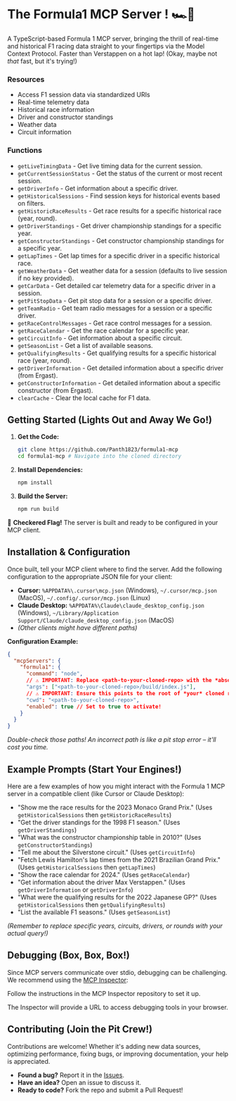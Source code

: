 # The Formula1 MCP Server ! 🏎️💨

A TypeScript-based Formula 1 MCP server, bringing the thrill of real-time and historical F1 racing data straight to your fingertips via the Model Context Protocol. Faster than Verstappen on a hot lap! (Okay, maybe not _that_ fast, but it's trying!)

### Resources

- Access F1 session data via standardized URIs
- Real-time telemetry data
- Historical race information
- Driver and constructor standings
- Weather data
- Circuit information

### Functions

- `getLiveTimingData` - Get live timing data for the current session.
- `getCurrentSessionStatus` - Get the status of the current or most recent session.
- `getDriverInfo` - Get information about a specific driver.
- `getHistoricalSessions` - Find session keys for historical events based on filters.
- `getHistoricRaceResults` - Get race results for a specific historical race (year, round).
- `getDriverStandings` - Get driver championship standings for a specific year.
- `getConstructorStandings` - Get constructor championship standings for a specific year.
- `getLapTimes` - Get lap times for a specific driver in a specific historical race.
- `getWeatherData` - Get weather data for a session (defaults to live session if no key provided).
- `getCarData` - Get detailed car telemetry data for a specific driver in a session.
- `getPitStopData` - Get pit stop data for a session or a specific driver.
- `getTeamRadio` - Get team radio messages for a session or a specific driver.
- `getRaceControlMessages` - Get race control messages for a session.
- `getRaceCalendar` - Get the race calendar for a specific year.
- `getCircuitInfo` - Get information about a specific circuit.
- `getSeasonList` - Get a list of available seasons.
- `getQualifyingResults` - Get qualifying results for a specific historical race (year, round).
- `getDriverInformation` - Get detailed information about a specific driver (from Ergast).
- `getConstructorInformation` - Get detailed information about a specific constructor (from Ergast).
- `clearCache` - Clear the local cache for F1 data.

## Getting Started (Lights Out and Away We Go!)

1.  **Get the Code:**

    ```bash
    git clone https://github.com/Panth1823/formula1-mcp
    cd formula1-mcp # Navigate into the cloned directory
    ```

2.  **Install Dependencies:**

    ```bash
    npm install
    ```

3.  **Build the Server:**
    ```bash
    npm run build
    ```

🏁 **Checkered Flag!** The server is built and ready to be configured in your MCP client.

## Installation & Configuration

Once built, tell your MCP client where to find the server. Add the following configuration to the appropriate JSON file for your client:

- **Cursor:** `%APPDATA%\.cursor\mcp.json` (Windows), `~/.cursor/mcp.json` (MacOS), `~/.config/.cursor/mcp.json` (Linux)
- **Claude Desktop:** `%APPDATA%\Claude\claude_desktop_config.json` (Windows), `~/Library/Application Support/Claude/claude_desktop_config.json` (MacOS)
- _(Other clients might have different paths)_

**Configuration Example:**

```json
{
  "mcpServers": {
    "formula1": {
      "command": "node",
      // ⚠️ IMPORTANT: Replace <path-to-your-cloned-repo> with the *absolute* path!
      "args": ["<path-to-your-cloned-repo>/build/index.js"],
      // ⚠️ IMPORTANT: Ensure this points to the root of *your* cloned repo
      "cwd": "<path-to-your-cloned-repo>",
      "enabled": true // Set to true to activate!
    }
  }
}
```

_Double-check those paths! An incorrect path is like a pit stop error – it'll cost you time._

## Example Prompts (Start Your Engines!)

Here are a few examples of how you might interact with the Formula 1 MCP server in a compatible client (like Cursor or Claude Desktop):

*   "Show me the race results for the 2023 Monaco Grand Prix." (Uses `getHistoricalSessions` then `getHistoricRaceResults`)
*   "Get the driver standings for the 1998 F1 season." (Uses `getDriverStandings`)
*   "What was the constructor championship table in 2010?" (Uses `getConstructorStandings`)
*   "Tell me about the Silverstone circuit." (Uses `getCircuitInfo`)
*   "Fetch Lewis Hamilton's lap times from the 2021 Brazilian Grand Prix." (Uses `getHistoricalSessions` then `getLapTimes`)
*   "Show the race calendar for 2024." (Uses `getRaceCalendar`)
*   "Get information about the driver Max Verstappen." (Uses `getDriverInformation` or `getDriverInfo`)
*   "What were the qualifying results for the 2022 Japanese GP?" (Uses `getHistoricalSessions` then `getQualifyingResults`)
*   "List the available F1 seasons." (Uses `getSeasonList`)

_(Remember to replace specific years, circuits, drivers, or rounds with your actual query!)_

## Debugging (Box, Box, Box!)

Since MCP servers communicate over stdio, debugging can be challenging. We recommend using the [MCP Inspector](https://github.com/modelcontextprotocol/inspector):

Follow the instructions in the MCP Inspector repository to set it up.

The Inspector will provide a URL to access debugging tools in your browser.

## Contributing (Join the Pit Crew!)

Contributions are welcome! Whether it's adding new data sources, optimizing performance, fixing bugs, or improving documentation, your help is appreciated.

- **Found a bug?** Report it in the [Issues](https://github.com/Panth1823/formula1-mcp/issues).
- **Have an idea?** Open an issue to discuss it.
- **Ready to code?** Fork the repo and submit a Pull Request!


